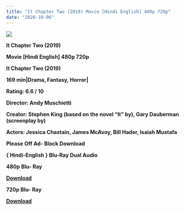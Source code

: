 ```yaml
---
title: "It Chapter Two (2019) Movie [Hindi English] 480p 720p"
date: "2020-10-06"
---
```


[![](https://1.bp.blogspot.com/-DdmEBJ-G2u0/Xv8ZdeDh1XI/AAAAAAAAD2c/kzrLZJ9OaBk7SoepsPVyB9DRDqpdBJrNgCLcBGAsYHQ/s1600/ipojhffvjjnn.jpg)](https://1.bp.blogspot.com/-DdmEBJ-G2u0/Xv8ZdeDh1XI/AAAAAAAAD2c/kzrLZJ9OaBk7SoepsPVyB9DRDqpdBJrNgCLcBGAsYHQ/s1600/ipojhffvjjnn.jpg)

 **It Chapter Two (2019)**

**Movie \[Hindi English\] 480p 720p** 

 **It Chapter Two (2019)**

**169 min|Drama, Fantasy, Horror|**

**Rating: 6.6 / 10** 

**Director: Andy Muschietti**

**Creator: Stephen King (based on the novel “It” by), Gary Dauberman (screenplay by)**

**Actors: Jessica Chastain, James McAvoy, Bill Hader, Isaiah Mustafa**

**Please Off Ad- Block Download**

 **{ Hindi-English } Blu-Ray Dual Audio**

**480p Blu- Ray**

**[Download](https://zee.gl/V3WewN)** 

**720p Blu- Ray**

[**Download**](https://zee.gl/Rbme1t)
